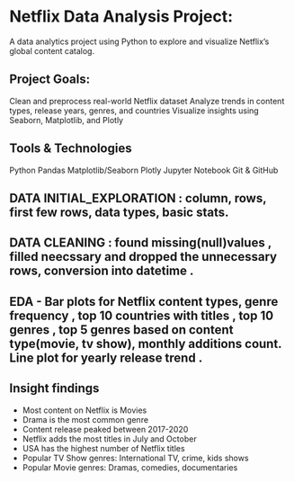 # Netflix Data Analysis Project:
A data analytics project using Python to explore and visualize Netflix’s global content catalog.

##  Project Goals:
Clean and preprocess real-world Netflix dataset
Analyze trends in content types, release years, genres, and countries
Visualize insights using Seaborn, Matplotlib, and Plotly

## Tools & Technologies
Python
Pandas
Matplotlib/Seaborn Plotly
Jupyter Notebook
Git & GitHub

## DATA INITIAL_EXPLORATION : column, rows, first few rows, data types, basic stats.
## DATA CLEANING : found missing(null)values , filled neecssary and dropped the unnecessary rows, conversion into datetime .
## EDA - Bar plots for Netflix content types, genre frequency , top 10 countries with titles , top 10 genres , top 5 genres based on content type(movie, tv show), monthly additions count. Line plot for yearly release trend .

## Insight findings
- Most content on Netflix is Movies
- Drama is the most common genre
- Content release peaked between 2017-2020
- Netflix adds the most titles in July and October
- USA has the highest number of Netflix titles
- Popular TV Show genres: International TV, crime, kids shows
- Popular Movie genres: Dramas, comedies, documentaries







         


